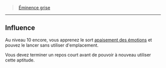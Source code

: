 ﻿> [Éminence grise](hd_wizard_eminence.md)

---

## Influence

Au niveau 10 encore, vous apprenez le sort [apaisement des émotions](hd_spells_apaisement_des_emotions.md) et pouvez le lancer sans utiliser d'emplacement.

Vous devez terminer un repos court avant de pouvoir à nouveau utiliser cette aptitude.

